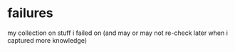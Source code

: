 # failures
my collection on stuff i failed on (and may or may not re-check later when i captured more knowledge)
